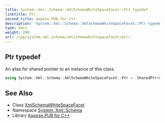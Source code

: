 ```yaml
---
title: System::Xml::Schema::XmlSchemaWhiteSpaceFacet::Ptr typedef
linktitle: Ptr
second_title: Aspose.PUB for C++
description: 'System::Xml::Schema::XmlSchemaWhiteSpaceFacet::Ptr typedef. An alias for shared pointer to an instance of this class in C++.'
type: docs
weight: 200
url: /cpp/system.xml.schema/xmlschemawhitespacefacet/ptr/
---
```

## Ptr typedef


An alias for shared pointer to an instance of this class.

```cpp
using System::Xml::Schema::XmlSchemaWhiteSpaceFacet::Ptr =  SharedPtr<XmlSchemaWhiteSpaceFacet>
```

## See Also

* Class [XmlSchemaWhiteSpaceFacet](../)
* Namespace [System::Xml::Schema](../../)
* Library [Aspose.PUB for C++](../../../)
